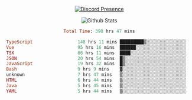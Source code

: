 <!DOCTYPE html>
<body>
<div align="center">

  [![Discord Presence](https://lanyard.cnrad.dev/api/576097150359044106)](https://discord.com/users/576097150359044106)
  
  ![Github Stats](https://github-readme-stats.vercel.app/api?username=verycrunchy&show_icons=true&theme=radical)

<!--START_SECTION:waka-->

```ruby
Total Time: 398 hrs 47 mins

TypeScript                 148 hrs 11 mins █████████▒░░░░░░░░░░░░░░░   37.17 %
Vue                        95 hrs 16 mins  ██████░░░░░░░░░░░░░░░░░░░   23.90 %
TSX                        66 hrs 11 mins  ████░░░░░░░░░░░░░░░░░░░░░   16.60 %
JSON                       20 hrs 54 mins  █▒░░░░░░░░░░░░░░░░░░░░░░░   05.24 %
JavaScript                 19 hrs 32 mins  █▒░░░░░░░░░░░░░░░░░░░░░░░   04.90 %
Bash                       9 hrs 9 mins    ▓░░░░░░░░░░░░░░░░░░░░░░░░   02.30 %
unknown                    7 hrs 47 mins   ▒░░░░░░░░░░░░░░░░░░░░░░░░   01.95 %
HTML                       6 hrs 44 mins   ▒░░░░░░░░░░░░░░░░░░░░░░░░   01.69 %
Java                       5 hrs 45 mins   ▒░░░░░░░░░░░░░░░░░░░░░░░░   01.44 %
YAML                       5 hrs 44 mins   ▒░░░░░░░░░░░░░░░░░░░░░░░░   01.44 %
```

<!--END_SECTION:waka-->
</div>
</body>
</html>

